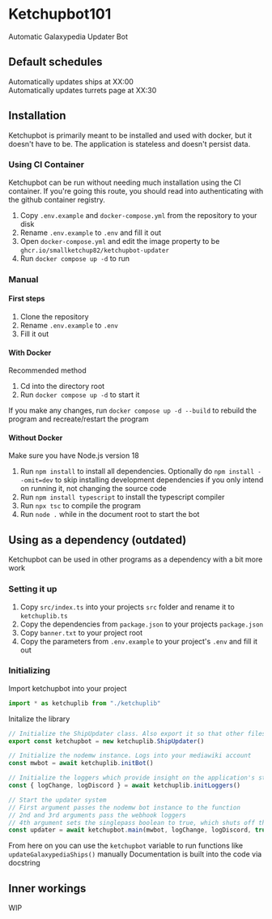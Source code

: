 ﻿# Ketchupbot101
Automatic Galaxypedia Updater Bot

## Default schedules
Automatically updates ships at XX:00  
Automatically updates turrets page at XX:30

## Installation
Ketchupbot is primarily meant to be installed and used with docker, but it doesn't have to be. The application is stateless and doesn't persist data.

### Using CI Container
Ketchupbot can be run without needing much installation using the CI container. If you're going this route, you should read into authenticating with the github container registry.

1. Copy `.env.example` and `docker-compose.yml` from the repository to your disk
2. Rename `.env.example` to `.env` and fill it out
3. Open `docker-compose.yml` and edit the image property to be `ghcr.io/smallketchup82/ketchupbot-updater`
4. Run `docker compose up -d` to run

### Manual
#### First steps
1. Clone the repository
2. Rename `.env.example` to `.env`
3. Fill it out

#### With Docker
Recommended method

1. Cd into the directory root
2. Run `docker compose up -d` to start it

If you make any changes, run `docker compose up -d --build` to rebuild the program and recreate/restart the program  

#### Without Docker
Make sure you have Node.js version 18

1. Run `npm install` to install all dependencies. Optionally do `npm install --omit=dev` to skip installing development dependencies if you only intend on running it, not changing the source code
2. Run `npm install typescript` to install the typescript compiler
3. Run `npx tsc` to compile the program
4. Run `node .` while in the document root to start the bot

## Using as a dependency (outdated)
Ketchupbot can be used in other programs as a dependency with a bit more work

### Setting it up
1. Copy `src/index.ts` into your projects `src` folder and rename it to `ketchuplib.ts`
2. Copy the dependencies from `package.json` to your projects `package.json`
3. Copy `banner.txt` to your project root
4. Copy the parameters from `.env.example` to your project's `.env` and fill it out

### Initializing
Import ketchupbot into your project
```ts
import * as ketchuplib from "./ketchuplib"
```
Initalize the library
```ts
// Initialize the ShipUpdater class. Also export it so that other files can call its functions
export const ketchupbot = new ketchuplib.ShipUpdater()

// Initialize the nodemw instance. Logs into your mediawiki account
const mwbot = await ketchuplib.initBot()

// Initialize the loggers which provide insight on the application's status
const { logChange, logDiscord } = await ketchuplib.initLoggers()

// Start the updater system
// First argument passes the nodemw bot instance to the function
// 2nd and 3rd arguments pass the webhook loggers
// 4th argument sets the singlepass boolean to true, which shuts off the scheduling and lets you control the scheduling manually
const updater = await ketchupbot.main(mwbot, logChange, logDiscord, true)
```
From here on you can use the `ketchupbot` variable to run functions like `updateGalaxypediaShips()` manually
Documentation is built into the code via docstring

## Inner workings
WIP
